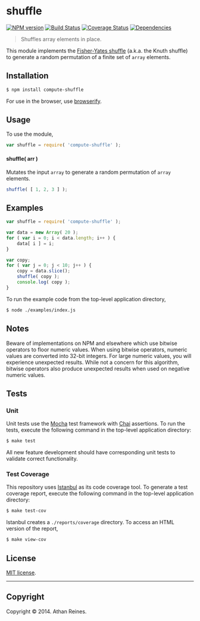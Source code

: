 shuffle
===
[![NPM version][npm-image]][npm-url] [![Build Status][travis-image]][travis-url] [![Coverage Status][coveralls-image]][coveralls-url] [![Dependencies][dependencies-image]][dependencies-url]

> Shuffles array elements in place.

This module implements the [Fisher-Yates shuffle](http://en.wikipedia.org/wiki/Fisher%E2%80%93Yates_shuffle) (a.k.a. the Knuth shuffle) to generate a random permutation of a finite set of `array` elements.


## Installation

``` bash
$ npm install compute-shuffle
```

For use in the browser, use [browserify](https://github.com/substack/node-browserify).


## Usage

To use the module,

``` javascript
var shuffle = require( 'compute-shuffle' );
```

#### shuffle( arr )

Mutates the input `array` to generate a random permutation of `array` elements.

``` javascript
shuffle( [ 1, 2, 3 ] );
```


## Examples

``` javascript
var shuffle = require( 'compute-shuffle' );

var data = new Array( 20 );
for ( var i = 0; i < data.length; i++ ) {
	data[ i ] = i;
}

var copy;
for ( var j = 0; j < 10; j++ ) {
	copy = data.slice();
	shuffle( copy );
	console.log( copy );
}
```

To run the example code from the top-level application directory,

``` bash
$ node ./examples/index.js
```


## Notes

Beware of implementations on NPM and elsewhere which use bitwise operators to floor numeric values. When using bitwise operators, numeric values are converted into 32-bit integers. For large numeric values, you will experience unexpected results. While not a concern for this algorithm, bitwise operators also produce unexpected results when used on negative numeric values.




## Tests

### Unit

Unit tests use the [Mocha](http://visionmedia.github.io/mocha) test framework with [Chai](http://chaijs.com) assertions. To run the tests, execute the following command in the top-level application directory:

``` bash
$ make test
```

All new feature development should have corresponding unit tests to validate correct functionality.


### Test Coverage

This repository uses [Istanbul](https://github.com/gotwarlost/istanbul) as its code coverage tool. To generate a test coverage report, execute the following command in the top-level application directory:

``` bash
$ make test-cov
```

Istanbul creates a `./reports/coverage` directory. To access an HTML version of the report,

``` bash
$ make view-cov
```


## License

[MIT license](http://opensource.org/licenses/MIT). 


---
## Copyright

Copyright &copy; 2014. Athan Reines.


[npm-image]: http://img.shields.io/npm/v/compute-shuffle.svg
[npm-url]: https://npmjs.org/package/compute-shuffle

[travis-image]: http://img.shields.io/travis/compute-io/shuffle/master.svg
[travis-url]: https://travis-ci.org/compute-io/shuffle

[coveralls-image]: https://img.shields.io/coveralls/compute-io/shuffle/master.svg
[coveralls-url]: https://coveralls.io/r/compute-io/shuffle?branch=master

[dependencies-image]: http://img.shields.io/david/compute-io/shuffle.svg
[dependencies-url]: https://david-dm.org/compute-io/shuffle

[dev-dependencies-image]: http://img.shields.io/david/dev/compute-io/shuffle.svg
[dev-dependencies-url]: https://david-dm.org/dev/compute-io/shuffle

[github-issues-image]: http://img.shields.io/github/issues/compute-io/shuffle.svg
[github-issues-url]: https://github.com/compute-io/shuffle/issues